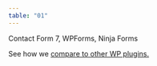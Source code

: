 ```yaml
---
table: "01"
---
```

Contact Form 7, WPForms, Ninja Forms

See how we [compare to other WP plugins.](#)